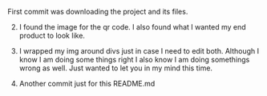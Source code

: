 First commit was downloading the project and its files.

2. I found the image for the qr code.
I also found what I wanted my end product to look like.

3. I wrapped my img around divs just in case I need to edit both. Although I know I am doing some things right I also know I am doing somethings wrong as well. Just wanted to let you in my mind this time.

4. Another commit just for this README.md